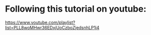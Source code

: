 # Following this tutorial on youtube:

https://www.youtube.com/playlist?list=PLL8woMHwr36EDxjUoCzboZjedsnhLP1j4
